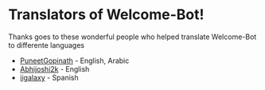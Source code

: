 # Translators of Welcome-Bot!

Thanks goes to these wonderful people who helped translate Welcome-Bot to differente languages

- [PuneetGopinath](https://crowdin.com/profile/PuneetGopinath) - English, Arabic
- [Abhijoshi2k](https://github.com/abhijoshi2k) - English
- [iigalaxy](https://crowdin.com/profile/iigalaxy) - Spanish
